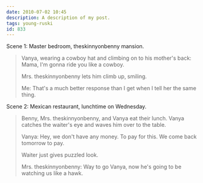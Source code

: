 ```yaml
---
date: 2010-07-02 10:45
description: A description of my post.
tags: young-ruski
id: 833
---
```

Scene 1:  Master bedroom, theskinnyonbenny mansion.

<blockquote>Vanya, wearing a cowboy hat and climbing on to his mother's back:  Mama, I'm gonna ride you like a cowboy.

Mrs. theskinnyonbenny lets him climb up, smiling.

Me:  That's a much better response than I get when I tell her the same thing.</blockquote>

Scene 2:  Mexican restaurant, lunchtime on Wednesday.

<blockquote>Benny, Mrs. theskinnyonbenny, and Vanya eat their lunch.  Vanya catches the waiter's eye and waves him over to the table.

Vanya:  Hey, we don't have any money.  To pay for this.  We come back tomorrow to pay.

Waiter just gives puzzled look.

Mrs. theskinnyonbenny:  Way to go Vanya, now he's going to be watching us like a hawk.</blockquote>